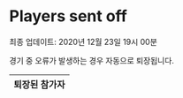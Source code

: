 # Players sent off
최종 업데이트: 2020년 12월 23일 19시 00분


경기 중 오류가 발생하는 경우 자동으로 퇴장됩니다.


| 퇴장된 참가자 |
|:---:|